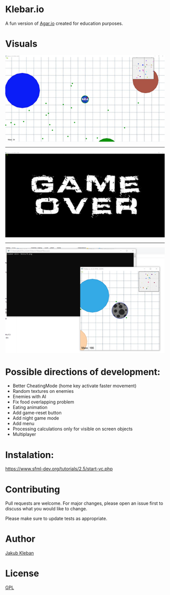 Klebar.io 
===================================
A fun version of [Agar.io](https://agar.io/) created for education purposes.

# Visuals

<img src = "img/screenshot1.png">

---

<img src = "img/screenshotgameover.png">

---

<img src = "img/screenshotsmall.png">

# Possible directions of development:

* Better CheatingMode (home key activate faster movement)
* Random textures on enemies
* Enemies with AI
* Fix food overlapping problem
* Eating animation
* Add game-reset button
* Add night game mode
* Add menu
* Processing calculations only for visible on screen objects
* Multiplayer

# Instalation:
<https://www.sfml-dev.org/tutorials/2.5/start-vc.php>

# Contributing

Pull requests are welcome. For major changes, please open an issue first to discuss what you would like to change.

Please make sure to update tests as appropriate.

# Author

[Jakub Kleban](https://github.com/klebann)

# License
[GPL](https://www.gnu.org/licenses/gpl-3.0.en.html)